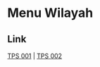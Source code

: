 # Menu Wilayah

## Link

[TPS 001](https://github.com/gigit-pemilu/pemilu-2024-74-sulawesi-tenggara/tree/main/pileg-dpr/hitung-suara/sub/74-sulawesi-tenggara/sub/06-bombana/sub/07-poleang-barat/sub/2011-analere/sub/001-tps)
 | 
[TPS 002](https://github.com/gigit-pemilu/pemilu-2024-74-sulawesi-tenggara/tree/main/pileg-dpr/hitung-suara/sub/74-sulawesi-tenggara/sub/06-bombana/sub/07-poleang-barat/sub/2011-analere/sub/002-tps)

